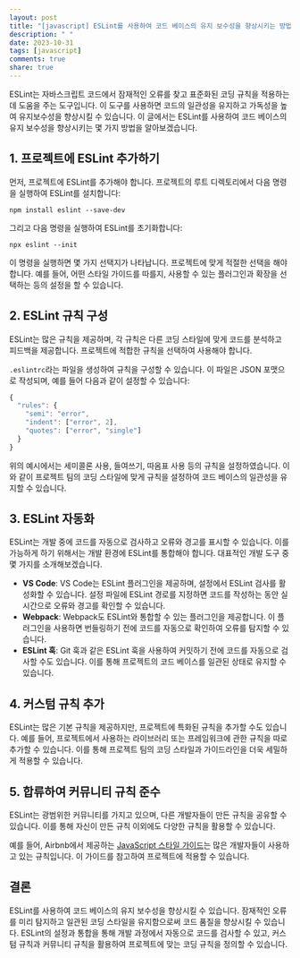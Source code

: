 ```yaml
---
layout: post
title: "[javascript] ESLint를 사용하여 코드 베이스의 유지 보수성을 향상시키는 방법"
description: " "
date: 2023-10-31
tags: [javascript]
comments: true
share: true
---
```


ESLint는 자바스크립트 코드에서 잠재적인 오류를 찾고 표준화된 코딩 규칙을 적용하는 데 도움을 주는 도구입니다. 이 도구를 사용하면 코드의 일관성을 유지하고 가독성을 높여 유지보수성을 향상시킬 수 있습니다. 이 글에서는 ESLint를 사용하여 코드 베이스의 유지 보수성을 향상시키는 몇 가지 방법을 알아보겠습니다.

## 1. 프로젝트에 ESLint 추가하기

먼저, 프로젝트에 ESLint를 추가해야 합니다. 프로젝트의 루트 디렉토리에서 다음 명령을 실행하여 ESLint를 설치합니다:

```shell
npm install eslint --save-dev
```

그리고 다음 명령을 실행하여 ESLint를 초기화합니다:

```shell
npx eslint --init
```

이 명령을 실행하면 몇 가지 선택지가 나타납니다. 프로젝트에 맞게 적절한 선택을 해야 합니다. 예를 들어, 어떤 스타일 가이드를 따를지, 사용할 수 있는 플러그인과 확장을 선택하는 등의 설정을 할 수 있습니다.

## 2. ESLint 규칙 구성

ESLint는 많은 규칙을 제공하며, 각 규칙은 다른 코딩 스타일에 맞게 코드를 분석하고 피드백을 제공합니다. 프로젝트에 적합한 규칙을 선택하여 사용해야 합니다.

`.eslintrc`라는 파일을 생성하여 규칙을 구성할 수 있습니다. 이 파일은 JSON 포맷으로 작성되며, 예를 들어 다음과 같이 설정할 수 있습니다:

```javascript
{
  "rules": {
    "semi": "error",
    "indent": ["error", 2],
    "quotes": ["error", "single"]
  }
}
```

위의 예시에서는 세미콜론 사용, 들여쓰기, 따옴표 사용 등의 규칙을 설정하였습니다. 이와 같이 프로젝트 팀의 코딩 스타일에 맞게 규칙을 설정하여 코드 베이스의 일관성을 유지할 수 있습니다.

## 3. ESLint 자동화

ESLint는 개발 중에 코드를 자동으로 검사하고 오류와 경고를 표시할 수 있습니다. 이를 가능하게 하기 위해서는 개발 환경에 ESLint를 통합해야 합니다. 대표적인 개발 도구 중 몇 가지를 소개해보겠습니다.

- **VS Code**: VS Code는 ESLint 플러그인을 제공하며, 설정에서 ESLint 검사를 활성화할 수 있습니다. 설정 파일에 ESLint 경로를 지정하면 코드를 작성하는 동안 실시간으로 오류와 경고를 확인할 수 있습니다.
- **Webpack**: Webpack도 ESLint와 통합할 수 있는 플러그인을 제공합니다. 이 플러그인을 사용하면 번들링하기 전에 코드를 자동으로 확인하여 오류를 탐지할 수 있습니다.
- **ESLint 훅**: Git 훅과 같은 ESLint 훅을 사용하여 커밋하기 전에 코드를 자동으로 검사할 수도 있습니다. 이를 통해 프로젝트의 코드 베이스를 일관된 상태로 유지할 수 있습니다.

## 4. 커스텀 규칙 추가

ESLint는 많은 기본 규칙을 제공하지만, 프로젝트에 특화된 규칙을 추가할 수도 있습니다. 예를 들어, 프로젝트에서 사용하는 라이브러리 또는 프레임워크에 관한 규칙을 따로 추가할 수 있습니다. 이를 통해 프로젝트 팀의 코딩 스타일과 가이드라인을 더욱 세밀하게 적용할 수 있습니다.

## 5. 합류하여 커뮤니티 규칙 준수

ESLint는 광범위한 커뮤니티를 가지고 있으며, 다른 개발자들이 만든 규칙을 공유할 수 있습니다. 이를 통해 자신이 만든 규칙 이외에도 다양한 규칙을 활용할 수 있습니다.

예를 들어, Airbnb에서 제공하는 [JavaScript 스타일 가이드](https://github.com/airbnb/javascript)는 많은 개발자들이 사용하고 있는 규칙입니다. 이 가이드를 참고하여 프로젝트에 적용할 수 있습니다.

## 결론

ESLint를 사용하여 코드 베이스의 유지 보수성을 향상시킬 수 있습니다. 잠재적인 오류를 미리 탐지하고 일관된 코딩 스타일을 유지함으로써 코드 품질을 향상시킬 수 있습니다. ESLint의 설정과 통합을 통해 개발 과정에서 자동으로 코드를 검사할 수 있고, 커스텀 규칙과 커뮤니티 규칙을 활용하여 프로젝트에 맞는 코딩 규칙을 정의할 수 있습니다.